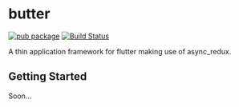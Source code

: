 # butter

[![pub package](https://img.shields.io/pub/v/butter)](https://pub.dartlang.org/packages/butter)
[![Build Status](https://travis-ci.org/kbaylosis/butter.svg?branch=master)](https://travis-ci.org/kbaylosis/butter)

A thin application framework for flutter making use of async_redux.

## Getting Started

Soon...
